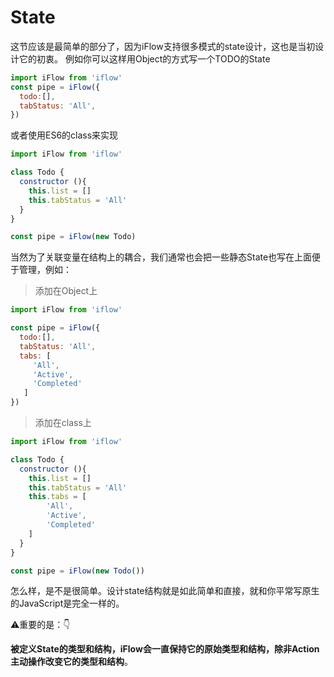 # State
这节应该是最简单的部分了，因为iFlow支持很多模式的state设计，这也是当初设计它的初衷。
例如你可以这样用Object的方式写一个TODO的State

```javascript
import iFlow from 'iflow'
const pipe = iFlow({
  todo:[],
  tabStatus: 'All',
})
```

或者使用ES6的class来实现
```javascript
import iFlow from 'iflow'

class Todo {
  constructor (){
    this.list = []
    this.tabStatus = 'All'
  }
}

const pipe = iFlow(new Todo)
```

当然为了关联变量在结构上的耦合，我们通常也会把一些静态State也写在上面便于管理，例如：

>添加在Object上

```javascript
import iFlow from 'iflow'

const pipe = iFlow({
  todo:[],
  tabStatus: 'All',
  tabs: [
     'All',
     'Active',
     'Completed'
   ]
})
```

>添加在class上

```javascript
import iFlow from 'iflow'

class Todo {
  constructor (){
    this.list = []
    this.tabStatus = 'All'
    this.tabs = [
        'All',
        'Active',
        'Completed'
    ]
  }
}

const pipe = iFlow(new Todo())
```

怎么样，是不是很简单。设计state结构就是如此简单和直接，就和你平常写原生的JavaScript是完全一样的。

⚠️重要的是：👇

️**被定义State的类型和结构，iFlow会一直保持它的原始类型和结构，除非Action主动操作改变它的类型和结构**。